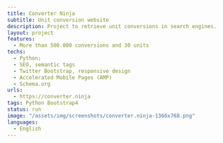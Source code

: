 ```yaml
---
title: Converter Ninja
subtitle: Unit conversion website
description: Project to retrieve unit conversions in search engines.
layout: project
features:
  - More than 500.000 conversions and 30 units
techs:
  - Python; 
  - SEO, semantic tags
  - Twitter Bootstrap, responsive design
  - Accelerated Mobile Pages (AMP)
  - Schema.org
urls:
  - https://converter.ninja
tags: Python Bootstrap4
status: run
image: "/assets/img/screenshots/converter.ninja-1366x768.png"
languages:
  - English
---
```

